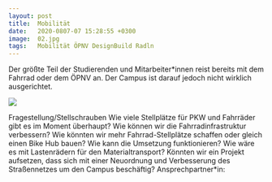 ```yaml
---
layout: post
title:  Mobilität
date:   2020-0807-07 15:28:55 +0300
image:  02.jpg
tags:   Mobilität ÖPNV DesignBuild Radln
---
```

Der größte Teil der Studierenden und Mitarbeiter*innen reist bereits mit dem Fahrrad oder dem ÖPNV
an. Der Campus ist darauf jedoch nicht wirklich ausgerichtet.

![]({{site.baseurl}}/img/diagram_mob.jpg)

Fragestellung/Stellschrauben
Wie viele Stellplätze für PKW und Fahrräder gibt es im Moment überhaupt?
Wie können wir die Fahrradinfrastruktur verbessern?
Wie könnten wir mehr Fahrrad-Stellplätze schaffen oder gleich einen Bike Hub bauen? Wie kann die
Umsetzung funktionieren?
Wie wäre es mit Lastenrädern für den Materialtransport?
Könnten wir ein Projekt aufsetzen, dass sich mit einer Neuordnung und Verbesserung des Straßennetzes
um den Campus beschäftig?
Ansprechpartner*in:
